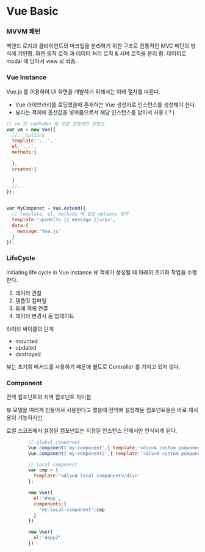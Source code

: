 # Vue Basic

### MVVM 패턴

백앤드 로지과 클라이언트의 마크업을 분리하기 위한 구조로 전통적인 MVC 패턴의 방식에 기인함.
화면 동작 로직 과 데이터 처리 로직 & 서버 로직을 분리 함.
데이터로 modal 에 담아서 view 로 쏴줌.

### Vue Instance

Vue.js 를 이용하여 UI 화면을 개발하기 위해서는 아래 절차를 따른다.
* Vue 라이브러리를 로딩했을때 존재하는 Vue 생성자로 인스턴스를 생성해야 한다.
* 뷰라는 객체에 옵션값을 넣어줌으로서 해당 인스턴스를 받아서 사용 ( ? )

```javascript
// vm 은 vueModel 을 뜻함 관행적인 컨벤션
var vm = new Vue({
  //...options
  template:'...',
  el:'...',
  methods:{
    
  },
  created:{
    
  }
  //...
});


var MyComponet = Vue.extend({
  // template, el, methods 와 같은 options 정의
  template:'<p>Hello {{ message }}</p>',
  data:{
    message:'Vue.js'
  }
});
```

### LifeCycle

initiating life cycle in Vue instance
뷰 객체가 생성될 때 아래의 초기화 작업을 수행한다.

1. 데이터 관찰
2. 템플릿 컴파일
3. 돔에 객체 연결
4. 데이터 변경시 돔 업데이트

라이브 싸이클의 단계

* mounted
* updated
* destroyed

뷰는 초기회 메서드를 사용하기 때문에 별도로 Controller 를 가지고 있지 않다.

### Component

전역 컴포넌트와 지역 컴포넌트 차이점

뷰 모델을 여러개 만들어서 사용한다고 했을때 전역에 설정해둔 컴포넌트들은 바로 재사용이 가능하지만,

로컬 스코프에서 설정된 컴포넌트는 지정된 인스턴스 안에서만 인식되게 된다.


```javascript
        // global component
        Vue.component('my-component',{ template:'<div>A custom pomponent!</div>' });
        Vue.component('my-component2',{ template:'<div>A custom pomponent2!</div>' });

        // local component
        var cmp = {
          template:'<div>A local component</div>'
        };

        new Vue({
          el:'#app',
          components:{
            'my-local-component':cmp
          }
        })

        new Vue({
          el:'#app2'
        })
```
